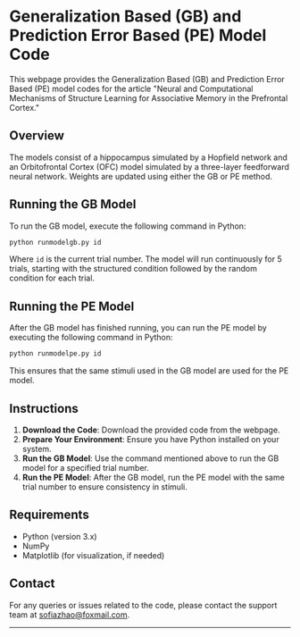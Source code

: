 
# Generalization Based (GB) and Prediction Error Based (PE) Model Code

This webpage provides the Generalization Based (GB) and Prediction Error Based (PE) model codes for the article "Neural and Computational Mechanisms of Structure Learning for Associative Memory in the Prefrontal Cortex."

## Overview

The models consist of a hippocampus simulated by a Hopfield network and an Orbitofrontal Cortex (OFC) model simulated by a three-layer feedforward neural network. Weights are updated using either the GB or PE method.

## Running the GB Model

To run the GB model, execute the following command in Python:

```bash
python runmodelgb.py id
```

Where `id` is the current trial number. The model will run continuously for 5 trials, starting with the structured condition followed by the random condition for each trial.

## Running the PE Model

After the GB model has finished running, you can run the PE model by executing the following command in Python:

```bash
python runmodelpe.py id
```

This ensures that the same stimuli used in the GB model are used for the PE model.

## Instructions

1. **Download the Code**: Download the provided code from the webpage.
2. **Prepare Your Environment**: Ensure you have Python installed on your system.
3. **Run the GB Model**: Use the command mentioned above to run the GB model for a specified trial number.
4. **Run the PE Model**: After the GB model, run the PE model with the same trial number to ensure consistency in stimuli.

## Requirements

- Python (version 3.x)
- NumPy
- Matplotlib (for visualization, if needed)

## Contact

For any queries or issues related to the code, please contact the support team at [sofiazhao@foxmail.com](mailto:sofiazhao@foxmail.com).

---

